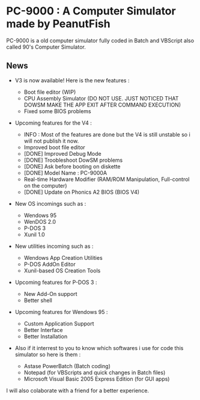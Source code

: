 # PC-9000 : A Computer Simulator made by PeanutFish

PC-9000 is a old computer simulator fully coded in Batch and VBScript also called 90's Computer Simulator.

News
---
  - V3 is now available! Here is the new features :
    - Boot file editor (WIP)
    - CPU Assembly Simulator (DO NOT USE. JUST NOTICED THAT DOWSM MAKE THE APP EXIT AFTER COMMAND EXECUTION)
    - Fixed some BIOS problems
  - Upcoming features for the V4 :
    + INFO : Most of the features are done but the V4 is still unstable so i will not publish it now.
    - Improved boot file editor
    - [DONE] Improved Debug Mode
    - [DONE] Troobleshoot DowSM problems
    - [DONE] Ask before booting on diskette
    - [DONE] Model Name : PC-9000A
    - Real-time Hardware Modifier (RAM/ROM Manipulation, Full-control on the computer)
    - [DONE] Update on Phonics A2 BIOS (BIOS V4)
  - New OS incomings such as :
    - Wendows 95
    - WenDOS 2.0
    - P-DOS 3
    - Xunil 1.0
  - New utilities incoming such as :
    - Wendows App Creation Utilities
    - P-DOS AddOn Editor
    - Xunil-based OS Creation Tools
  - Upcoming features for P-DOS 3 :
    - New Add-On support
    - Better shell
  - Upcoming features for Wendows 95 :
    - Custom Application Support
    - Better Interface
    - Better Installation
    
  - Also if it interrest to you to know which softwares i use for code this simulator so here is them :
    - Astase PowerBatch (Batch coding)
    - Notepad (for VBScripts and quick changes in Batch files)
    - Microsoft Visual Basic 2005 Express Edition (for GUI apps)
    
 I will also colaborate with a friend for a better experience.
